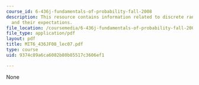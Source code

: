 ```yaml
---
course_id: 6-436j-fundamentals-of-probability-fall-2008
description: This resource contains information related to discrete random variables
  and their expectations.
file_location: /coursemedia/6-436j-fundamentals-of-probability-fall-2008/9374c89a6ca6082b80b85517c3606ef1_MIT6_436JF08_lec07.pdf
file_type: application/pdf
layout: pdf
title: MIT6_436JF08_lec07.pdf
type: course
uid: 9374c89a6ca6082b80b85517c3606ef1

---
```

None